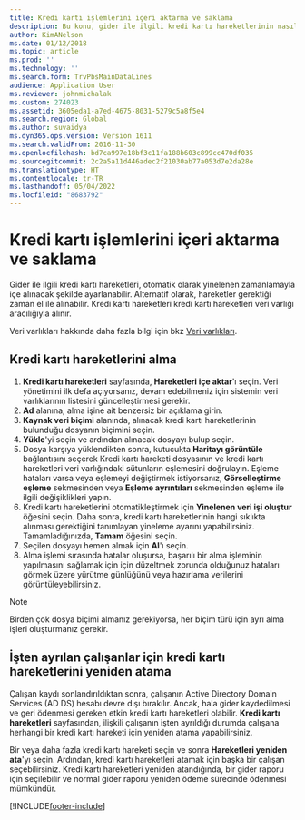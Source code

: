```yaml
---
title: Kredi kartı işlemlerini içeri aktarma ve saklama
description: Bu konu, gider ile ilgili kredi kartı hareketlerinin nasıl alınacağını ve saklanacağını açıklar. Bu hareketler, yinelenen bir zamanlamada otomatik olarak alınmak üzere ayarlanabilir veya gerektiği şekilde el ile alınırlar.
author: KimANelson
ms.date: 01/12/2018
ms.topic: article
ms.prod: ''
ms.technology: ''
ms.search.form: TrvPbsMainDataLines
audience: Application User
ms.reviewer: johnmichalak
ms.custom: 274023
ms.assetid: 3605eda1-a7ed-4675-8031-5279c5a8f5e4
ms.search.region: Global
ms.author: suvaidya
ms.dyn365.ops.version: Version 1611
ms.search.validFrom: 2016-11-30
ms.openlocfilehash: bd7ca997e18bf3c11fa188b603c899cc470df035
ms.sourcegitcommit: 2c2a5a11d446adec2f21030ab77a053d7e2da28e
ms.translationtype: HT
ms.contentlocale: tr-TR
ms.lasthandoff: 05/04/2022
ms.locfileid: "8683792"
---
```

# <a name="import-and-maintain-credit-card-transactions"></a>Kredi kartı işlemlerini içeri aktarma ve saklama

Gider ile ilgili kredi kartı hareketleri, otomatik olarak yinelenen zamanlamayla içe alınacak şekilde ayarlanabilir. Alternatif olarak, hareketler gerektiği zaman el ile alınabilir. Kredi kartı hareketleri kredi kartı hareketleri veri varlığı aracılığıyla alınır.

Veri varlıkları hakkında daha fazla bilgi için bkz [Veri varlıkları](/dynamics365/fin-ops-core/dev-itpro/data-entities/data-entities).

## <a name="import-credit-card-transactions"></a>Kredi kartı hareketlerini alma

1. **Kredi kartı hareketleri** sayfasında, **Hareketleri içe aktar**'ı seçin. Veri yönetimini ilk defa açıyorsanız, devam edebilmeniz için sistemin veri varlıklarının listesini güncelleştirmesi gerekir.
2. **Ad** alanına, alma işine ait benzersiz bir açıklama girin.
3. **Kaynak veri biçimi** alanında, alınacak kredi kartı hareketlerinin bulunduğu dosyanın biçimini seçin.
4. **Yükle**'yi seçin ve ardından alınacak dosyayı bulup seçin.
5. Dosya karşıya yüklendikten sonra, kutucukta **Haritayı görüntüle** bağlantısını seçerek Kredi kartı hareketi dosyasının ve kredi kartı hareketleri veri varlığındaki sütunların eşlemesini doğrulayın. Eşleme hataları varsa veya eşlemeyi değiştirmek istiyorsanız, **Görselleştirme eşleme** sekmesinden veya **Eşleme ayrıntıları** sekmesinden eşleme ile ilgili değişiklikleri yapın.
6. Kredi kartı hareketlerini otomatikleştirmek için **Yinelenen veri işi oluştur** öğesini seçin. Daha sonra, kredi kartı hareketlerinin hangi sıklıkta alınması gerektiğini tanımlayan yineleme ayarını yapabilirsiniz. Tamamladığınızda, **Tamam** öğesini seçin.
7. Seçilen dosyayı hemen almak için **Al**'ı seçin.
8. Alma işlemi sırasında hatalar oluşursa, başarılı bir alma işleminin yapılmasını sağlamak için için düzeltmek zorunda olduğunuz hataları görmek üzere yürütme günlüğünü veya hazırlama verilerini görüntüleyebilirsiniz.

> [!NOTE]
> Birden çok dosya biçimi almanız gerekiyorsa, her biçim türü için ayrı alma işleri oluşturmanız gerekir.

## <a name="reassign-the-credit-card-transactions-for-terminated-employees"></a>İşten ayrılan çalışanlar için kredi kartı hareketlerini yeniden atama

Çalışan kaydı sonlandırıldıktan sonra, çalışanın Active Directory Domain Services (AD DS) hesabı devre dışı bırakılır. Ancak, hala gider kaydedilmesi ve geri ödenmesi gereken etkin kredi kartı hareketleri olabilir. **Kredi kartı hareketleri** sayfasından, ilişkili çalışanın işten ayrıldığı durumda çalışana herhangi bir kredi kartı hareketi için yeniden atama yapabilirsiniz.

Bir veya daha fazla kredi kartı hareketi seçin ve sonra **Hareketleri yeniden ata**'yı seçin. Ardından, kredi kartı hareketleri atamak için başka bir çalışan seçebilirsiniz. Kredi kartı hareketleri yeniden atandığında, bir gider raporu için seçilebilir ve normal gider raporu yeniden ödeme sürecinde ödenmesi mümkündür.


[!INCLUDE[footer-include](../includes/footer-banner.md)]